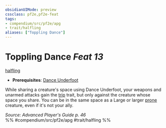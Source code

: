 ```yaml
---
obsidianUIMode: preview
cssclass: pf2e,pf2e-feat
tags:
- compendium/src/pf2e/apg
- trait/halfling
aliases: ["Toppling Dance"]
---
```

# Toppling Dance  *Feat 13*  
[halfling](rules/traits/halfling.md)  

- **Prerequisites**: [Dance Underfoot](compendium/feats/dance-underfoot-apg.md)

While sharing a creature's space using Dance Underfoot, your weapons and unarmed attacks gain the [trip](rules/traits/trip.md) trait, but only against the creature whose space you share. You can be in the same space as a Large or larger [prone](rules/conditions.md#Prone) creature, even if it's not your ally.

*Source: Advanced Player's Guide p. 46*  
%% #compendium/src/pf2e/apg #trait/halfling %%